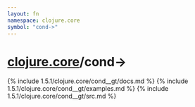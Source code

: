 ```yaml
---
layout: fn
namespace: clojure.core
symbol: "cond->"
---
```


# [clojure.core](../)/cond->

{% include 1.5.1/clojure.core/cond__gt/docs.md %}
{% include 1.5.1/clojure.core/cond__gt/examples.md %}
{% include 1.5.1/clojure.core/cond__gt/src.md %}


